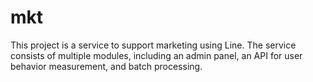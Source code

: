 # mkt

This project is a service to support marketing using Line. The service consists of multiple modules, including an admin panel, an API for user behavior measurement, and batch processing.

